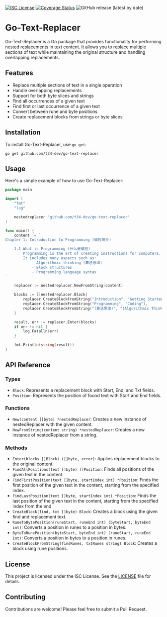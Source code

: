 [![ISC License](http://img.shields.io/badge/license-ISC-blue.svg)](http://copyfree.org)
[![Coverage Status](https://coveralls.io/repos/github/t34-dev/go-text-replacer/badge.svg?branch=main)](https://coveralls.io/github/t34-dev/go-text-replacer?branch=main)
![GitHub release (latest by date)](https://img.shields.io/github/v/release/t34-dev/go-text-replacer)

# Go-Text-Replacer

Go-Text-Replacer is a Go package that provides functionality for performing nested replacements in text content. It allows you to replace multiple sections of text while maintaining the original structure and handling overlapping replacements.

## Features

- Replace multiple sections of text in a single operation
- Handle overlapping replacements
- Support for both byte slices and strings
- Find all occurrences of a given text
- Find first or last occurrence of a given text
- Convert between rune and byte positions
- Create replacement blocks from strings or byte slices

## Installation

To install Go-Text-Replacer, use `go get`:

```
go get github.com/t34-dev/go-text-replacer
```

## Usage

Here's a simple example of how to use Go-Text-Replacer:

```go
package main

import (
	"fmt"
	"log"

	nestedreplacer "github.com/t34-dev/go-text-replacer"
)

func main() {
	content := `
Chapter 1: Introduction to Programming (编程简介)

    1.1 What is Programming (什么是编程)
        Programming is the art of creating instructions for computers.
        It includes many aspects such as:
            - Algorithmic thinking (算法思维)
            - Block structures
            - Programming language syntax
`

	replacer := nestedreplacer.NewFromString(content)

	blocks := []nestedreplacer.Block{
		replacer.CreateBlockFromString("Introduction", "Getting Started with"),
		replacer.CreateBlockFromString("Programming", "Coding"),
		replacer.CreateBlockFromString("(算法思维)", "(Algorithmic Thinking)"),
	}

	result, err := replacer.Enter(blocks)
	if err != nil {
		log.Fatalln(err)
	}

	fmt.Println(string(result))
}
```

## API Reference

### Types

- `Block`: Represents a replacement block with Start, End, and Txt fields.
- `Position`: Represents the position of found text with Start and End fields.

### Functions

- `New(content []byte) *nestedReplacer`: Creates a new instance of nestedReplacer with the given content.
- `NewFromString(content string) *nestedReplacer`: Creates a new instance of nestedReplacer from a string.

### Methods

- `Enter(blocks []Block) ([]byte, error)`: Applies replacement blocks to the original content.
- `FindAllPositions(text []byte) []Position`: Finds all positions of the given text in the content.
- `FindFirstPosition(text []byte, startIndex int) *Position`: Finds the first position of the given text in the content, starting from the specified index.
- `FindLastPosition(text []byte, startIndex int) *Position`: Finds the last position of the given text in the content, starting from the specified index from the end.
- `CreateBlock(find, txt []byte) Block`: Creates a block using the given find and replacement text.
- `RuneToBytePosition(runeStart, runeEnd int) (byteStart, byteEnd int)`: Converts a position in runes to a position in bytes.
- `ByteToRunePosition(byteStart, byteEnd int) (runeStart, runeEnd int)`: Converts a position in bytes to a position in runes.
- `CreateBlockFromString(findRunes, txtRunes string) Block`: Creates a block using rune positions.

## License

This project is licensed under the ISC License. See the [LICENSE](LICENSE) file for details.

## Contributing

Contributions are welcome! Please feel free to submit a Pull Request.
